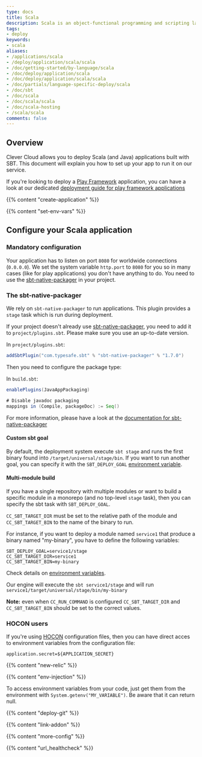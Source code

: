 ```yaml
---
type: docs
title: Scala
description: Scala is an object-functional programming and scripting language that runs on the Java platform…
tags:
- deploy
keywords:
- scala
aliases:
- /applications/scala
- /deploy/application/scala/scala
- /doc/getting-started/by-language/scala
- /doc/deploy/application/scala
- /doc/deploy/application/scala/scala
- /doc/partials/language-specific-deploy/scala
- /doc/sbt
- /doc/scala
- /doc/scala/scala
- /doc/scala-hosting
- /scala/scala
comments: false
---
```


## Overview

Clever Cloud allows you to deploy Scala (and Java) applications built with SBT. This document will explain you how to set up your app to run it on our service.

If you're looking to deploy a [Play Framework](https://www.playframework.com) application, you can have a look at our dedicated [deployment guide for play framework applications](/developers/guides/play-framework-2)

{{% content "create-application" %}}

{{% content "set-env-vars" %}}

## Configure your Scala application

### Mandatory configuration

Your application has to listen on port `8080` for worldwide connections (`0.0.0.0`). We set the system variable `http.port` to `8080` for you so in many cases (like for play applications) you don't have anything to do.
You need to use the [sbt-native-packager](#the-sbt-native-packager) in your project.

### The sbt-native-packager

We rely on `sbt-native-packager` to run applications. This plugin provides a `stage` task which is run during deployment.

If your project doesn't already use [sbt-native-packager](https://GitHub.com/sbt/sbt-native-packager), you need to add it to `project/plugins.sbt`. Please make sure you use an up-to-date version.

In `project/plugins.sbt`:

```scala
addSbtPlugin("com.typesafe.sbt" % "sbt-native-packager" % "1.7.0")
```

Then you need to configure the package type:

In `build.sbt`:

```scala
enablePlugins(JavaAppPackaging)

# Disable javadoc packaging
mappings in (Compile, packageDoc) := Seq()
```

For more information, please have a look at the [documentation for sbt-native-packager](https://www.scala-sbt.org/sbt-native-packager/index.html)

#### Custom sbt goal

By default, the deployment system execute `sbt stage` and runs the first binary found into `/target/universal/stage/bin`. If you want to run another goal, you can specify it with the `SBT_DEPLOY_GOAL` [environment variable](#setting-up-environment-variables-on-clever-cloud).

#### Multi-module build

If you have a single repository with multiple modules or want to build a specific module in a monorepo (and no top-level `stage` task), then you can specify the sbt task with `SBT_DEPLOY_GOAL`.

`CC_SBT_TARGET_DIR` must be set to the relative path of the module and `CC_SBT_TARGET_BIN` to the name of the binary to run.

For instance, if you want to deploy a module named `service1` that produce a binary named "my-binary", you have to define the following variables:

```shell
SBT_DEPLOY_GOAL=service1/stage
CC_SBT_TARGET_DIR=service1
CC_SBT_TARGET_BIN=my-binary
```

Check details on [environment variables](#setting-up-environment-variables-on-clever-cloud).

Our engine will execute the `sbt service1/stage` and will run `service1/target/universal/stage/bin/my-binary`

**Note:** even when `CC_RUN_COMMAND` is configured `CC_SBT_TARGET_DIR` and `CC_SBT_TARGET_BIN` should be set to the correct values.

### HOCON users

If you're using
[HOCON](https://GitHub.com/typesafehub/config/blob/master/HOCON.md#hocon-human-optimized-config-object-notation) configuration files, then you can have direct acces to environment variables from the configuration file:

```shell
application.secret=${APPLICATION_SECRET}
```

{{% content "new-relic" %}}

{{% content "env-injection" %}}

To access environment variables from your code, just get them from the environment with `System.getenv("MY_VARIABLE")`. Be aware that it can return null.

{{% content "deploy-git" %}}

{{% content "link-addon" %}}

{{% content "more-config" %}}

{{% content "url_healthcheck" %}}
